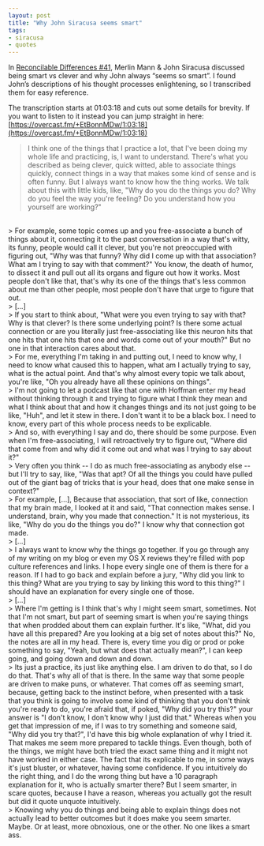 ```yaml
---
layout: post
title: "Why John Siracusa seems smart"
tags:
- siracusa
- quotes
---
```



In [Reconcilable Differences #41](https://www.relay.fm/rd/41), Merlin Mann & John Siracusa discussed being smart vs clever and why John always “seems so smart”. I found John’s descriptions of his thought processes enlightening, so I transcribed them for easy reference. 

The transcription starts at 01:03:18 and cuts out some details for brevity. If you want to listen to it instead you can jump straight in here: [https://overcast.fm/+EtBonnMDw/1:03:18](https://overcast.fm/+EtBonnMDw/1:03:18)

> I think one of the things that I practice a lot, that I've been doing my whole life and practicing, is, I want to understand. There's what you described as being clever, quick witted, able to associate things quickly, connect things in a way that makes some kind of sense and is often funny. But I always want to know how the thing works. We talk about this with little kids, like, "Why do you do the things you do? Why do you feel the way you're feeling? Do you understand how you yourself are working?"  
<br/>
> For example, some topic comes up and you free-associate a bunch of things about it, connecting it to the past conversation in a way that's witty, its funny, people would call it clever, but you're not preoccupied with figuring out, "Why was that funny? Why did I come up with that association? What am I trying to say with that comment?" You know, the death of humor, to dissect it and pull out all its organs and figure out how it works. Most people don't like that, that's why its one of the things that's less common about me than other people, most people don't have that urge to figure that out.  
<br/>
> [...]  
<br/>
> If you start to think about, "What were you even trying to say with that? Why is that clever? Is there some underlying point? Is there some actual connection or are you literally just free-associating like this neuron hits that one hits that one hits that one and words come out of your mouth?" But no one in that interaction cares about that.  
<br/>
> For me, everything I'm taking in and putting out, I need to know why, I need to know what caused this to happen, what am I actually trying to say, what is the actual point. And that's why almost every topic we talk about, you're like, "Oh you already have all these opinions on things".  
<br/>
> I'm not going to let a podcast like that one with Hoffman enter my head without thinking through it and trying to figure what I think they mean and what I think about that and how it changes things and its not just going to be like, "Huh", and let it stew in there. I don't want it to be a black box. I need to know, every part of this whole process needs to be explicable.  
<br/>
> And so, with everything I say and do, there should be some purpose. Even when I'm free-associating, I will retroactively try to figure out, "Where did that come from and why did it come out and what was I trying to say about it?"  
<br/>
> Very often you think -- I do as much free-associating as anybody else -- but I'll try to say, like, "Was that apt? Of all the things you could have pulled out of the giant bag of tricks that is your head, does that one make sense in context?"  
<br/>
> For example, [...], Because that association, that sort of like, connection that my brain made, I looked at it and said, "That connection makes sense. I understand, brain, why you made that connection." It is not mysterious, its like, "Why do you do the things you do?" I know why that connection got made.  
<br/>
> [...]  
<br/>
> I always want to know why the things go together. If you go through any of my writing on my blog or even my OS X reviews they're filled with pop culture references and links. I hope every single one of them is there for a reason. If I had to go back and explain before a jury, "Why did you link to this thing? What are you trying to say by linking this word to this thing?" I should have an explanation for every single one of those.  
<br/>
> [...]  
<br/>
> Where I'm getting is I think that's why I might seem smart, sometimes. Not that I'm not smart, but part of seeming smart is when you're saying things that when prodded about them can explain further. It's like, "What, did you have all this prepared? Are you looking at a big set of notes about this?" No, the notes are all in my head. There is, every time you dig or prod or poke something to say, "Yeah, but what does that actually mean?", I can keep going, and going down and down and down.  
<br/>
> Its just a practice, its just like anything else. I am driven to do that, so I do do that. That's why all of that is there. In the same way that some people are driven to make puns, or whatever. That comes off as seeming smart, because, getting back to the instinct before, when presented with a task that you think is going to involve some kind of thinking that you don't think you're ready to do, you're afraid that, if poked, "Why did you try this?" your answer is "I don't know, I don't know why I just did that." Whereas when you get that impression of me, if I was to try something and someone said, "Why did you try that?", I'd have this big whole explanation of why I tried it. That makes me seem more prepared to tackle things. Even though, both of the things, we might have both tried the exact same thing and it might not have worked in either case. The fact that its explicable to me, in some ways it's just bluster, or whatever, having some confidence. If you intuitively do the right thing, and I do the wrong thing but have a 10 paragraph explanation for it, who is actually smarter there? But I seem smarter, in scare quotes, because I have a reason, whereas you actually got the result but did it quote unquote intuitively.  
<br/>
> Knowing why you do things and being able to explain things does not actually lead to better outcomes but it does make you seem smarter. Maybe. Or at least, more obnoxious, one or the other. No one likes a smart ass.  
